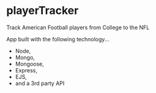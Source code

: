 # playerTracker
Track American Football players from College to the NFL

App built with the following technology...

- Node, 
- Mongo, 
- Mongoose, 
- Express,
- EJS, 
- and a  3rd party API
